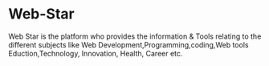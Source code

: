 # Web-Star
Web Star is the platform who provides the information &amp; Tools relating to the different subjects like Web Development,Programming,coding,Web tools Eduction,Technology, Innovation, Health, Career etc.
